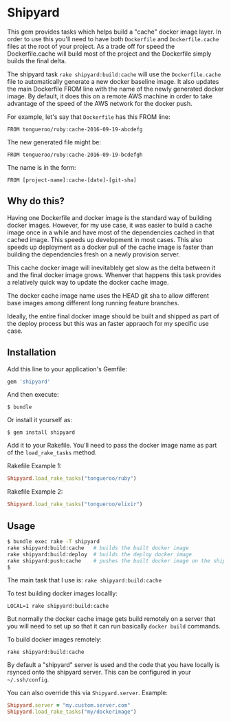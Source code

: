 # Shipyard

This gem provides tasks which helps build a "cache" docker image layer.  In order to use this you'll need to have both `Dockerfile` and `Dockerfile.cache` files at the root of your project.  As a trade off for speed the Dockerfile.cache will build most of the project and the Dockerfile simply builds the final delta.

The shipyard task `rake shipyard:build:cache` will use the `Dockerfile.cache` file to automatically generate a new docker baseline image.  It also updates the main Dockerfile FROM line with the name of the newly generated docker image.  By default, it does this on a remote AWS machine in order to take advantage of the speed of the AWS network for the docker push.

For example, let's say that `Dockerfile` has this FROM line:

```
FROM tongueroo/ruby:cache-2016-09-19-abcdefg
```

The new generated file might be:

```
FROM tongueroo/ruby:cache-2016-09-19-bcdefgh
```

The name is in the form: 

```
FROM [project-name]:cache-[date]-[git-sha]
```

## Why do this?

Having one Dockerfile and docker image is the standard way of building docker images.  However, for my use case, it was easier to build a cache image once in a while and have most of the dependencies cached in that cached image.  This speeds up development in most cases.  This also speeds up deployment as a docker pull of the cache image is faster than building the dependencies fresh on a newly provision server.

This cache docker image will inevitablely get slow as the delta between it and the final docker image grows.  Whenver that happens this task provides a relatively quick way to update the docker cache image.

The docker cache image name uses the HEAD git sha to allow different base images among different long running feature branches.

Ideally, the entire final docker image should be built and shipped as part of the deploy process but this was an faster appraoch for my specific use case.

## Installation

Add this line to your application's Gemfile:

```ruby
gem 'shipyard'
```

And then execute:

    $ bundle

Or install it yourself as:

    $ gem install shipyard

Add it to your Rakefile.  You'll need to pass the docker image name as part of the `load_rake_tasks` method.  

Rakefile Example 1:

```ruby
Shipyard.load_rake_tasks("tongueroo/ruby")
```

Rakefile Example 2:

```ruby
Shipyard.load_rake_tasks("tongueroo/elixir")
```

## Usage

```bash
$ bundle exec rake -T shipyard
rake shipyard:build:cache   # builds the built docker image
rake shipyard:build:deploy  # builds the deploy docker image
rake shipyard:push:cache    # pushes the built docker image on the shipyard instance to dockerhub
$ 
```

The main task that I use is: `rake shipyard:build:cache`

To test building docker images locallly:

```
LOCAL=1 rake shipyard:build:cache
```

But normally the docker cache image gets build remotely on a server that you will need to set up so that it can run basically `docker build` commands.

To build docker images remotely:

```
rake shipyard:build:cache
```

By default a "shipyard" server is used and the code that you have locally is rsynced onto the shipyard server.  This can be configured in your `~/.ssh/config`.

You can also override this via `Shipyard.server`.  Example:

```ruby
Shipyard.server = "my.custom.server.com"
Shipyard.load_rake_tasks("my/dockerimage")
```
